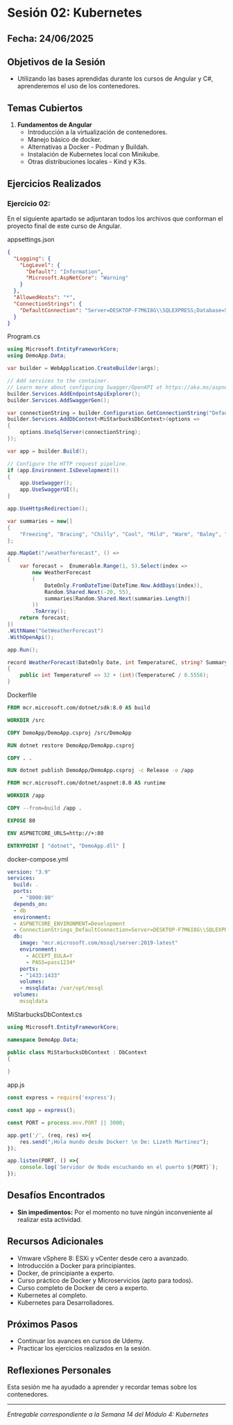 # Sesión 02: Kubernetes

## Fecha: 24/06/2025

## Objetivos de la Sesión

- Utilizando las bases aprendidas durante los cursos de Angular y C#, aprenderemos el uso de los contenedores.

## Temas Cubiertos

1. **Fundamentos de Angular**
   - Introducción  a la virtualización de contenedores.
   - Manejo básico de docker.
   - Alternativas a Docker - Podman y Buildah.
   - Instalación de Kubernetes local con Minikube.
   - Otras distribuciones locales - Kind y K3s.

## Ejercicios Realizados

### Ejercicio 02: 

En el siguiente apartado se adjuntaran todos los archivos que conforman el proyecto final de este curso de Angular. 

appsettings.json
```json
{
  "Logging": {
    "LogLevel": {
      "Default": "Information",
      "Microsoft.AspNetCore": "Warning"
    }
  },
  "AllowedHosts": "*",
  "ConnectionStrings": {
    "DefaultConnection": "Server=DESKTOP-F7M6I8G\\SQLEXPRESS;Database=Starbucks;User Id=lizzymr;Password=pass1234*"
  }
}
```

Program.cs
```c#
using Microsoft.EntityFrameworkCore;
using DemoApp.Data;

var builder = WebApplication.CreateBuilder(args);

// Add services to the container.
// Learn more about configuring Swagger/OpenAPI at https://aka.ms/aspnetcore/swashbuckle
builder.Services.AddEndpointsApiExplorer();
builder.Services.AddSwaggerGen();

var connectionString = builder.Configuration.GetConnectionString("DefaultConnetion");
builder.Services.AddDbContext<MiStarbucksDbContext>(options =>
{
    options.UseSqlServer(connectionString);
});

var app = builder.Build();

// Configure the HTTP request pipeline.
if (app.Environment.IsDevelopment())
{
    app.UseSwagger();
    app.UseSwaggerUI();
}

app.UseHttpsRedirection();

var summaries = new[]
{
    "Freezing", "Bracing", "Chilly", "Cool", "Mild", "Warm", "Balmy", "Hot", "Sweltering", "Scorching"
};

app.MapGet("/weatherforecast", () =>
{
    var forecast =  Enumerable.Range(1, 5).Select(index =>
        new WeatherForecast
        (
            DateOnly.FromDateTime(DateTime.Now.AddDays(index)),
            Random.Shared.Next(-20, 55),
            summaries[Random.Shared.Next(summaries.Length)]
        ))
        .ToArray();
    return forecast;
})
.WithName("GetWeatherForecast")
.WithOpenApi();

app.Run();

record WeatherForecast(DateOnly Date, int TemperatureC, string? Summary)
{
    public int TemperatureF => 32 + (int)(TemperatureC / 0.5556);
}
```

Dockerfile
```dockerfile
FROM mcr.microsoft.com/dotnet/sdk:8.0 AS build

WORKDIR /src

COPY DemoApp/DemoApp.csproj /src/DemoApp

RUN dotnet restore DemoApp/DemoApp.csproj

COPY . .

RUN dotnet publish DemoApp/DemoApp.csproj -c Release -o /app 

FROM mcr.microsoft.com/dotnet/aspnet:8.0 AS runtime

WORKDIR /app 

COPY --from=build /app .

EXPOSE 80

ENV ASPNETCORE_URLS=http://+:80

ENTRYPOINT [ "dotnet", "DemoApp.dll" ]
```

docker-compose.yml
```yml
version: "3.9"
services: 
  build: .
  ports: 
    - "8000:80"
  depends_on:
  - db
  environment:
  - ASPNETCORE_ENVIRONMENT=Development
  - ConnectionStrings_DefaultConnection=Server=DESKTOP-F7M6I8G\\SQLEXPRESS;Database=Starbucks;User Id=lizzymr;Password=pass1234*
  db:
    image: "mcr.microsoft.com/mssql/server:2019-latest"
    environment:
      - ACCEPT_EULA=Y
      - PASS=pass1234*
    ports:
    - "1433:1433"
    volumes:
    - mssqldata: /var/opt/mssql
  volumes:
    mssqldata  
```

MiStarbucksDbContext.cs
```cs
using Microsoft.EntityFrameworkCore;

namespace DemoApp.Data;

public class MiStarbucksDbContext : DbContext
{
    
}
```
app.js
```js
const express = require('express');

const app = express();

const PORT = process.env.PORT || 3000;

app.get('/', (req, res) =>{
    res.send("¡Hola mundo desde Docker! \n De: Lizeth Martinez");
});

app.listen(PORT, () =>{
    console.log(`Servidor de Node escuchando en el puerto ${PORT}`);
});
```

## Desafíos Encontrados

- **Sin impedimentos:** Por el momento no tuve ningún inconveniente al realizar esta actividad.  

## Recursos Adicionales

- Vmware vSphere 8: ESXi y vCenter desde cero a avanzado.
- Introducción a Docker para principiantes.
- Docker, de principiante a experto.
- Curso práctico de Docker y Microservicios (apto para todos).
- Curso completo de Docker de cero a experto.
- Kubernetes al completo.
- Kubernetes para Desarrolladores.

## Próximos Pasos

- Continuar los avances en cursos de Udemy. 
- Practicar los ejercicios realizados en la sesión.

## Reflexiones Personales

Esta sesión me ha ayudado a aprender y recordar temas sobre los contenedores. 

---

*Entregable correspondiente a la Semana 14 del Módulo 4: Kubernetes*